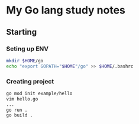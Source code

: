 # My Go lang study notes


## Starting

### Seting up ENV
``` bash
mkdir $HOME/go
echo "export GOPATH="$HOME"/go" >> $HOME/.bashrc
```
### Creating project
``` bash
go mod init example/hello
vim hello.go
...
go run .
go build .
```
